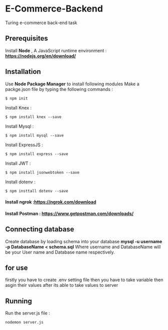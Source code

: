 # E-Commerce-Backend
Turing e-commerce back-end task
## Prerequisites
Install <b>Node</b> , A JavaScript runtime environment : <b>https://nodejs.org/en/download/</b>
## Installation
Use <b>Node Package Manager</b> to install following modules Make a packge.json file by typing the following commands :

    $ npm init  
Install Knex :    
    
    $ npm install knex --save
Install Mysql : 

    $ npm install mysql --save
Install ExpressJS : 

    $ npm install express --save
Install JWT :

    $ npm install jsonwebtoken --save
 Install dotenv :
    
    $ npm insttall dotenv --save
 
#### Install ngrok :https://ngrok.com/download
#### Install Postman : https://www.getpostman.com/downloads/

## Connecting database
Create database by loading schema into your database <b>mysql -u username -p DatabaseName < schema.sql</b> Where username and DatabaseName will be your User name and Database name respectively.
    
    
##  for use 
firstly you have to create .env setting file then you have to take variable then asgin their values after its able to take values to server

## Running
Run the server.js file :
    
    nodemon server.js
